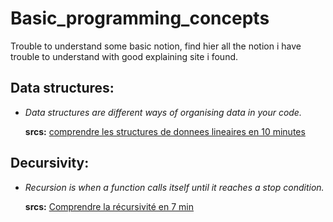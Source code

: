 # Basic_programming_concepts
Trouble to understand some basic notion, find hier all the notion i have trouble to understand with good explaining site i found.

## Data structures:
- *Data structures are different ways of organising data in your code.*

  **srcs:**
  [comprendre les structures de donnees lineaires en 10 minutes](https://www.jesuisundev.com/comprendre-les-structures-de-donnees-lineaires-en-10-minutes/)

## Decursivity:
- *Recursion is when a function calls itself until it reaches a stop condition.*

  **srcs:**
  [Comprendre la récursivité en 7 min](https://www.jesuisundev.com/comprendre-la-recursivite-en-7-min/)
